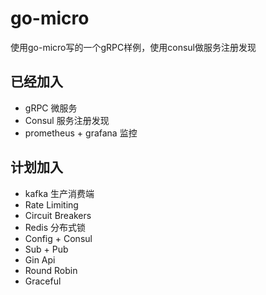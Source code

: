 # go-micro
使用go-micro写的一个gRPC样例，使用consul做服务注册发现

## 已经加入
+ gRPC 微服务
+ Consul 服务注册发现
+ prometheus + grafana 监控

## 计划加入
+ kafka 生产消费端
+ Rate Limiting
+ Circuit Breakers
+ Redis 分布式锁
+ Config + Consul
+ Sub + Pub
+ Gin Api
+ Round Robin
+ Graceful
